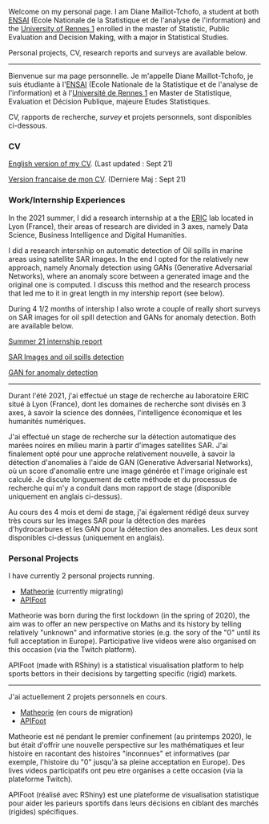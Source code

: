 Welcome on my personal page. 
I am Diane Maillot-Tchofo, a student at both [ENSAI](https://ensai.fr) (Ecole Nationale de la Statistique et de l'analyse de l'information) and the [University of Rennes 1](https://international.univ-rennes1.fr) enrolled in the master of Statistic, Public Evaluation and Decision Making, with a major in Statistical Studies.

Personal projects, CV, research reports and surveys are available below.

----------------------------------------------------------------------------

Bienvenue sur ma page personnelle. Je m'appelle Diane Maillot-Tchofo, je suis étudiante à l'[ENSAI](https://ensai.fr/en/) (Ecole Nationale de la Statistique et de l'analyse de l'information) et à l'[Université de Rennes 1](https://international.univ-rennes1.fr) en Master de Statistique, Evaluation et Décision Publique, majeure Etudes Statistiques.

CV, rapports de recherche, *survey* et projets personnels, sont disponibles ci-dessous.

### CV

[English version of my CV](https://darrkhi.github.io/DianeMT/CV_Sept_21_Eng.pdf ). (Last updated : Sept 21)

[Version francaise de mon CV](https://darrkhi.github.io/DianeMT/CV_Sept_21_Fr.pdf). (Derniere Maj : Sept 21)


### Work/Internship Experiences

In the 2021 summer, I did a research internship at a the [ERIC](https://eric.msh-lse.fr/en/) lab located in Lyon (France), their areas of research are divided in 3 axes, namely Data Science, Business Intelligence and Digital Humanities.

I did a research intersnhip on automatic detection of Oil spills in marine areas using satellite SAR images. In the end I opted for the relatively new approach, namely Anomaly detection using GANs (Generative Adversarial Networks), where an anomaly score between a generated image and the original one is computed. I discuss this method and the research process that led me to it in great length in my intership report (see below).

During 4 1/2 months of intership I also wrote a couple of really short surveys on SAR images for oil spill detection and GANs for anomaly detection. Both are available below.

[Summer 21 internship report](https://darrkhi.github.io/DianeMT//Internship_report.pdf)

[SAR Images and oil spills detection](https://darrkhi.github.io/DianeMT/SARImages.pdf)

[GAN for anomaly detection](https://darrkhi.github.io/DianeMT/Ano_UsingGANS.pdf)

----------------------------------------------------------------------------

Durant l'été 2021, j'ai effectué un stage de recherche au laboratoire ERIC situé à Lyon (France), dont les domaines de recherche sont divisés en 3 axes, à savoir la science des données, l'intelligence économique et les humanités numériques.

J'ai effectué un stage de recherche sur la détection automatique des marées noires en milieu marin à partir d'images satellites SAR. J'ai finalement opté pour une approche relativement nouvelle, à savoir la détection d'anomalies à l'aide de GAN (Generative Adversarial Networks), où un score d'anomalie entre une image générée et l'image originale est calculé. Je discute longuement de cette méthode et du processus de recherche qui m'y a conduit dans mon rapport de stage (disponible uniquement en anglais ci-dessus).

Au cours des 4 mois et demi de stage, j'ai également rédigé deux survey très cours sur les images SAR pour la détection des marées d'hydrocarbures et les GAN pour la détection des anomalies. Les deux sont disponibles ci-dessus (uniquement en anglais).


### Personal Projects

I have currently 2 personal projects running.

* [Matheorie](https://darrkhl.shinyapps.io/Matheorie/) (currently migrating)
* [APIFoot](https://darrkhl.shinyapps.io/APIfoot/)

Matheorie was born during the first lockdown (in the spring of 2020), the aim was to offer an new perspective on Maths and its history by telling relatively "unknown" and informative stories (e.g. the sory of the "0" until its full acceptation in Europe). Participative live videos were also organised on this occasion (via the Twitch platform).

APIFoot (made with RShiny) is a statistical visualisation platform to help sports bettors in their decisions by targetting specific (rigid) markets. 

----------------------------------------------------------------------------

J'ai actuellement 2 projets personnels en cours.

* [Matheorie](https://darrkhl.shinyapps.io/Matheorie/) (en cours de migration)
* [APIFoot](https://darrkhl.shinyapps.io/APIfoot/)

Matheorie est né pendant le premier confinement (au printemps 2020), le but était d'offrir une nouvelle perspective sur les mathématiques et leur histoire en racontant des histoires "inconnues" et informatives (par exemple, l'histoire du "0" jusqu'à sa pleine acceptation en Europe). Des lives videos participatifs ont peu etre organises a cette occasion (via la plateforme Twitch).

APIFoot (réalisé avec RShiny) est une plateforme de visualisation statistique pour aider les parieurs sportifs dans leurs décisions en ciblant des marchés (rigides) spécifiques. 


